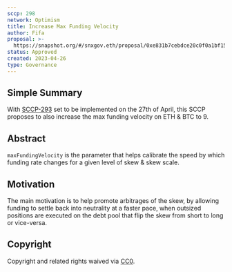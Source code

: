 ```yaml
---
sccp: 298
network: Optimism
title: Increase Max Funding Velocity 
author: Fifa
proposal: >-
  https://snapshot.org/#/snxgov.eth/proposal/0xe831b7cebdce20c0f0a1bf158e6c3b62e87da2c07264e06d45fec38b6f4de344
status: Approved
created: 2023-04-26
type: Governance
---
```


## Simple Summary

<!--"If you can't explain it simply, you don't understand it well enough." Provide a simplified and layman-accessible explanation of the SCCP.-->

With [SCCP-293](https://sips.synthetix.io/sccp/sccp-293/) set to be implemented on the 27th of April, this SCCP proposes to also increase the max funding velocity on ETH & BTC to 9.

## Abstract

<!--A short (~200 word) description of the variable change proposed.-->
`maxFundingVelocity` is the parameter that helps calibrate the speed by which funding rate changes for a given level of skew & skew scale.


## Motivation

<!--The motivation is critical for SCCPs that want to update variables within Synthetix. It should clearly explain why the existing variable is not incentive aligned. SCCP submissions without sufficient motivation may be rejected outright.-->

The main motivation is to help promote arbitrages of the skew, by allowing funding to settle back into neutrality at a faster pace, when outsized positions are executed on the debt pool that flip the skew from short to long or vice-versa.

## Copyright

Copyright and related rights waived via [CC0](https://creativecommons.org/publicdomain/zero/1.0/).

